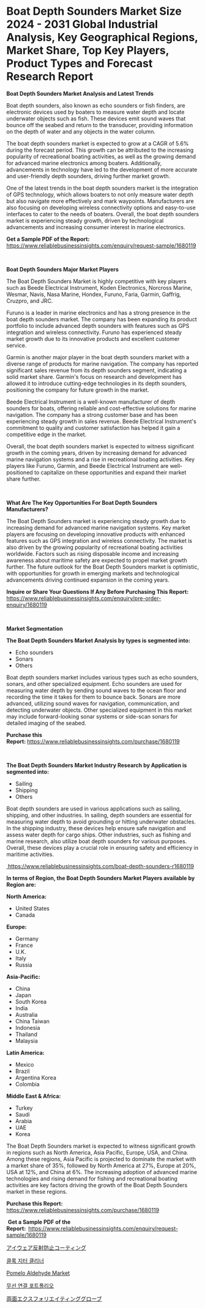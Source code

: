 <p><h1>Boat Depth Sounders Market Size 2024 - 2031 Global Industrial Analysis, Key Geographical Regions, Market Share, Top Key Players, Product Types and Forecast Research Report</h1></p><p><strong>Boat Depth Sounders Market Analysis and Latest Trends</strong></p>
<p><p>Boat depth sounders, also known as echo sounders or fish finders, are electronic devices used by boaters to measure water depth and locate underwater objects such as fish. These devices emit sound waves that bounce off the seabed and return to the transducer, providing information on the depth of water and any objects in the water column.</p><p>The boat depth sounders market is expected to grow at a CAGR of 5.6% during the forecast period. This growth can be attributed to the increasing popularity of recreational boating activities, as well as the growing demand for advanced marine electronics among boaters. Additionally, advancements in technology have led to the development of more accurate and user-friendly depth sounders, driving further market growth.</p><p>One of the latest trends in the boat depth sounders market is the integration of GPS technology, which allows boaters to not only measure water depth but also navigate more effectively and mark waypoints. Manufacturers are also focusing on developing wireless connectivity options and easy-to-use interfaces to cater to the needs of boaters. Overall, the boat depth sounders market is experiencing steady growth, driven by technological advancements and increasing consumer interest in marine electronics.</p></p>
<p><strong>Get a Sample PDF of the Report:&nbsp;</strong> <a href="https://www.reliablebusinessinsights.com/enquiry/request-sample/1680119">https://www.reliablebusinessinsights.com/enquiry/request-sample/1680119</a></p>
<p>&nbsp;</p>
<p><strong>Boat Depth Sounders Major Market Players</strong></p>
<p><p>The Boat Depth Sounders Market is highly competitive with key players such as Beede Electrical Instrument, Koden Electronics, Norcross Marine, Wesmar, Navis, Nasa Marine, Hondex, Furuno, Faria, Garmin, Gaffrig, Cruzpro, and JRC. </p><p>Furuno is a leader in marine electronics and has a strong presence in the boat depth sounders market. The company has been expanding its product portfolio to include advanced depth sounders with features such as GPS integration and wireless connectivity. Furuno has experienced steady market growth due to its innovative products and excellent customer service. </p><p>Garmin is another major player in the boat depth sounders market with a diverse range of products for marine navigation. The company has reported significant sales revenue from its depth sounders segment, indicating a solid market share. Garmin's focus on research and development has allowed it to introduce cutting-edge technologies in its depth sounders, positioning the company for future growth in the market. </p><p>Beede Electrical Instrument is a well-known manufacturer of depth sounders for boats, offering reliable and cost-effective solutions for marine navigation. The company has a strong customer base and has been experiencing steady growth in sales revenue. Beede Electrical Instrument's commitment to quality and customer satisfaction has helped it gain a competitive edge in the market. </p><p>Overall, the boat depth sounders market is expected to witness significant growth in the coming years, driven by increasing demand for advanced marine navigation systems and a rise in recreational boating activities. Key players like Furuno, Garmin, and Beede Electrical Instrument are well-positioned to capitalize on these opportunities and expand their market share further.</p></p>
<p>&nbsp;</p>
<p><strong>What Are The Key Opportunities For Boat Depth Sounders Manufacturers?</strong></p>
<p><p>The Boat Depth Sounders market is experiencing steady growth due to increasing demand for advanced marine navigation systems. Key market players are focusing on developing innovative products with enhanced features such as GPS integration and wireless connectivity. The market is also driven by the growing popularity of recreational boating activities worldwide. Factors such as rising disposable income and increasing awareness about maritime safety are expected to propel market growth further. The future outlook for the Boat Depth Sounders market is optimistic, with opportunities for growth in emerging markets and technological advancements driving continued expansion in the coming years.</p></p>
<p><strong>Inquire or Share Your Questions If Any Before Purchasing This Report:</strong> <a href="https://www.reliablebusinessinsights.com/enquiry/pre-order-enquiry/1680119">https://www.reliablebusinessinsights.com/enquiry/pre-order-enquiry/1680119</a></p>
<p>&nbsp;</p>
<p><strong>Market Segmentation</strong></p>
<p><strong>The Boat Depth Sounders Market Analysis by types is segmented into:</strong></p>
<p><ul><li>Echo sounders</li><li>Sonars</li><li>Others</li></ul></p>
<p><p>Boat depth sounders market includes various types such as echo sounders, sonars, and other specialized equipment. Echo sounders are used for measuring water depth by sending sound waves to the ocean floor and recording the time it takes for them to bounce back. Sonars are more advanced, utilizing sound waves for navigation, communication, and detecting underwater objects. Other specialized equipment in this market may include forward-looking sonar systems or side-scan sonars for detailed imaging of the seabed.</p></p>
<p><strong>Purchase this Report:&nbsp;</strong><a href="https://www.reliablebusinessinsights.com/purchase/1680119">https://www.reliablebusinessinsights.com/purchase/1680119</a></p>
<p>&nbsp;</p>
<p><strong>The Boat Depth Sounders Market Industry Research by Application is segmented into:</strong></p>
<p><ul><li>Sailing</li><li>Shipping</li><li>Others</li></ul></p>
<p><p>Boat depth sounders are used in various applications such as sailing, shipping, and other industries. In sailing, depth sounders are essential for measuring water depth to avoid grounding or hitting underwater obstacles. In the shipping industry, these devices help ensure safe navigation and assess water depth for cargo ships. Other industries, such as fishing and marine research, also utilize boat depth sounders for various purposes. Overall, these devices play a crucial role in ensuring safety and efficiency in maritime activities.</p></p>
<p><a href="https://www.reliablebusinessinsights.com/boat-depth-sounders-r1680119">&nbsp;https://www.reliablebusinessinsights.com/boat-depth-sounders-r1680119</a></p>
<p><strong>In terms of Region, the Boat Depth Sounders Market Players available by Region are:</strong></p>
<p>
    <p> <strong> North America: </strong>
        <ul>
            <li>United States</li>
            <li>Canada</li>
        </ul>
        </p> 
    <p> <strong> Europe: </strong>
        <ul>
            <li>Germany</li>
            <li>France</li>
            <li>U.K.</li>
            <li>Italy</li>
            <li>Russia</li>
        </ul>
        </p> 
    <p> <strong> Asia-Pacific: </strong>
        <ul>
            <li>China</li>
            <li>Japan</li>
            <li>South Korea</li>
            <li>India</li>
            <li>Australia</li>
            <li>China Taiwan</li>
            <li>Indonesia</li>
            <li>Thailand</li>
            <li>Malaysia</li>
        </ul>
        </p> 
    <p> <strong> Latin America: </strong>
        <ul>
            <li>Mexico</li>
            <li>Brazil</li>
            <li>Argentina Korea</li>
            <li>Colombia</li>
        </ul>
        </p> 
    <p> <strong> Middle East & Africa: </strong>
        <ul>
            <li>Turkey</li>
            <li>Saudi</li>
            <li>Arabia</li>
            <li>UAE</li>
            <li>Korea</li>
        </ul>
    </p>
    </p>
<p><p>The Boat Depth Sounders market is expected to witness significant growth in regions such as North America, Asia Pacific, Europe, USA, and China. Among these regions, Asia Pacific is projected to dominate the market with a market share of 35%, followed by North America at 27%, Europe at 20%, USA at 12%, and China at 6%. The increasing adoption of advanced marine technologies and rising demand for fishing and recreational boating activities are key factors driving the growth of the Boat Depth Sounders market in these regions.</p></p>
<p><strong>Purchase this Report: </strong><a href="https://www.reliablebusinessinsights.com/purchase/1680119">https://www.reliablebusinessinsights.com/purchase/1680119</a></p>
<p>&nbsp;<strong>Get a Sample PDF of the Report:&nbsp;&nbsp;</strong><a href="https://www.reliablebusinessinsights.com/enquiry/request-sample/1680119">https://www.reliablebusinessinsights.com/enquiry/request-sample/1680119</a></p>
<p><strong></strong></p>
<p><p><a href="https://github.com/CloydAbbott2023/Market-Research-Report-List-2/blob/main/7156028108209.md">アイウェア反射防止コーティング</a></p><p><a href="https://github.com/tukangkrupk/Market-Research-Report-List-1/blob/main/9266074102891.md">클록 지터 클리너</a></p><p><a href="https://github.com/kufem1/Market-Research-Report-List-3/blob/main/pomelo-aldehyde-market.md">Pomelo Aldehyde Market</a></p><p><a href="https://github.com/sarassiksa/Market-Research-Report-List-1/blob/main/5049530102892.md">무선 연결 포트폴리오</a></p><p><a href="https://github.com/AaronVargas43/Market-Research-Report-List-2/blob/main/9351938108208.md">両面エクスフォリエイティンググローブ</a></p></p>